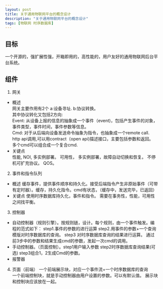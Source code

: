 ```yaml
---
layout: post
title: 关于通用物联网平台的概念设计
description: "关于通用物联网平台的概念设计"
tags: [物联网 时序数据库] 
---
```



## 目标 
一个开源的，强扩展性强，开箱即用的，高性能的，用户友好的通用物联网后台平台系统。
 
## 组件
1. 网关
  + 概述   
  网关主要作用有2个 a:设备寻址. b:协议转换。   
  其中协议转化又包括2方向:   
  Event: 从设备上报的信息的抽象成一个事件（event)，包括产生事件的对象，事件类型，事件时间，事件参数等信息。    
  Cmd: 对于从后端向设备发送命令抽象为指令，也抽象成一个remote call. http api调用,可以用contract（open api)描述接口，主要包括参数和返回。
  多个cmd可以组合成一个复合cmd.   
  + 关键点   
  性能, NOI, 多实例部署。
  可用性， 多实例部署，故障自动切换和恢复。
  不停机可扩充协议。
  QOS。
2. 事件和指令队列
  + 概述
  缓存事件，提供事件顺序和持久化。接受后端指令产生非原始事件（可带有定时器）。缓存，持久化指令。cmd有状态，（缓存中，发送完毕，已返回）
  + 关键点
  使用时序数据库持久化，事件和指令。
  需要在事务性，性能，可用性之间找平衡。
3. 控制器
  + 自动控制器（规则引擎）。按规则链，设计。每个规则，由一个事件触发。编程的范式如下：
  step1.事件的参数的进行运算 step2.用事件的参数+一个查询模版对时序数据库的查询。 step3 对时序数据库查询的结果进行运算。 
  通过前3步中的参数和结果生成cmd的参数，发起一次cmd的调用。
  + 手动控制器。（页面控制）。step1用户输入参数 step2时序数据库查询结果(可选) step3组合1，2生成Cmd的参数。
  + 报警器
4. 页面（前端）
  一个前端展示块，对应一个事件流+一个时序数据库的查询   
  一个前端控制块，就是手动控制器由用户设置的参数。可以有默认值。
  展示块和控制块应该放在一起。
  
    
  
  
  
  
   
  
  
  







   

